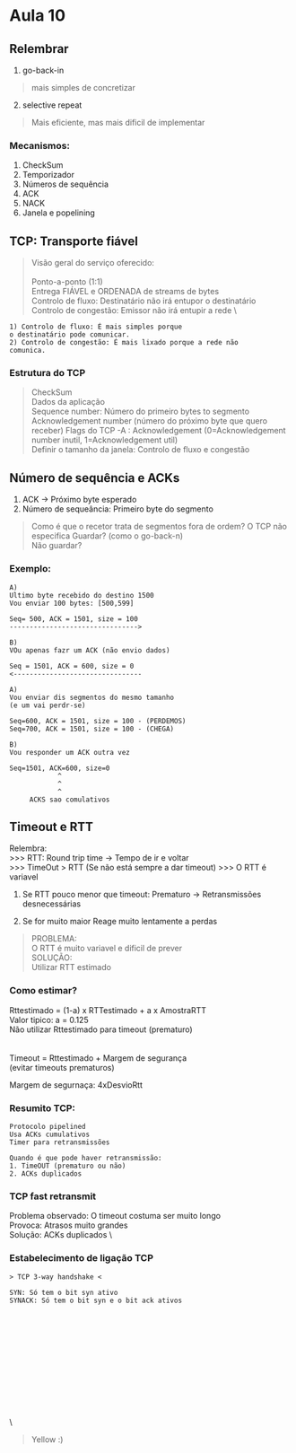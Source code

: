 # Aula 10

## Relembrar

1. go-back-in
> mais simples de concretizar

2. selective repeat
> Mais eficiente, mas mais dificil de implementar

### Mecanismos:
1. CheckSum
2. Temporizador
3. Números de sequência
4. ACK
5. NACK
6. Janela e popelining

## TCP:  Transporte fiável

> Visão geral do serviço oferecido: \
> \
> Ponto-a-ponto (1:1) \
> Entrega FIÁVEL e ORDENADA de streams de bytes \
> Controlo de fluxo: Destinatário não irá entupor o destinatário \
> Controlo de congestão: Emissor não irá entupir a rede \
```
1) Controlo de fluxo: É mais simples porque
o destinatário pode comunicar.
2) Controlo de congestão: É mais lixado porque a rede não
comunica.
```


### Estrutura do TCP

> CheckSum \
> Dados da aplicação \
> Sequence number: Número do primeiro bytes to segmento
> Acknowledgement number (número do próximo byte que quero receber)
> Flags do TCP
> -A : Acknowledgement (0=Acknowledgement number inutil, 1=Acknowledgement util) \
> Definir o tamanho da janela: Controlo de fluxo e congestão

## Número de sequência e ACKs

1. ACK -> Próximo byte esperado
2. Número de sequeância: Primeiro byte do segmento

> Como é que o recetor trata de segmentos fora de ordem?
> O TCP não especifica
> Guardar? (como o go-back-n) \
> Não guardar?

### Exemplo:

```
A)
Ultimo byte recebido do destino 1500
Vou enviar 100 bytes: [500,599]

Seq= 500, ACK = 1501, size = 100
-------------------------------->

B)
VOu apenas fazr um ACK (não envio dados)

Seq = 1501, ACK = 600, size = 0
<--------------------------------

A)
Vou enviar dis segmentos do mesmo tamanho
(e um vai perdr-se)

Seq=600, ACK = 1501, size = 100 - (PERDEMOS)
Seq=700, ACK = 1501, size = 100 - (CHEGA)

B)
Vou responder um ACK outra vez

Seq=1501, ACK=600, size=0
			^
			^
			^
	 ACKS sao comulativos
```

## Timeout e RTT

Relembra: \
	>>>	RTT: Round trip time -> Tempo de ir e voltar \
	>>> TimeOut > RTT (Se não está sempre a dar timeout)
	>>> O RTT é variavel

1. Se RTT pouco menor que timeout:
Prematuro -> Retransmissões desnecessárias

2. Se for muito maior
Reage muito lentamente a perdas

> PROBLEMA: \
> O RTT é muito variavel e dificil de prever \
> SOLUÇÃO: \
> Utilizar RTT estimado

### Como estimar?

Rttestimado = (1-a) x RTTestimado + a x AmostraRTT \
Valor tipico: a = 0.125 \
Não utilizar Rttestimado para timeout (prematuro) \
\
\
Timeout = Rttestimado + Margem de segurança \
(evitar timeouts prematuros)

Margem de segurnaça: 4xDesvioRtt

### Resumito TCP:

```
Protocolo pipelined
Usa ACKs cumulativos
Timer para retransmissões

Quando é que pode haver retransmissão:
1. TimeOUT (prematuro ou não)
2. ACKs duplicados
```

### TCP fast retransmit

Problema observado: O timeout costuma ser muito longo \
Provoca: Atrasos muito grandes \
Solução: ACKs duplicados \

### Estabelecimento de ligação TCP

```
> TCP 3-way handshake <

SYN: Só tem o bit syn ativo
SYNACK: Só tem o bit syn e o bit ack ativos

```









\
\
\
\
\
\
\
\
\
\
\
\

> Yellow :)


